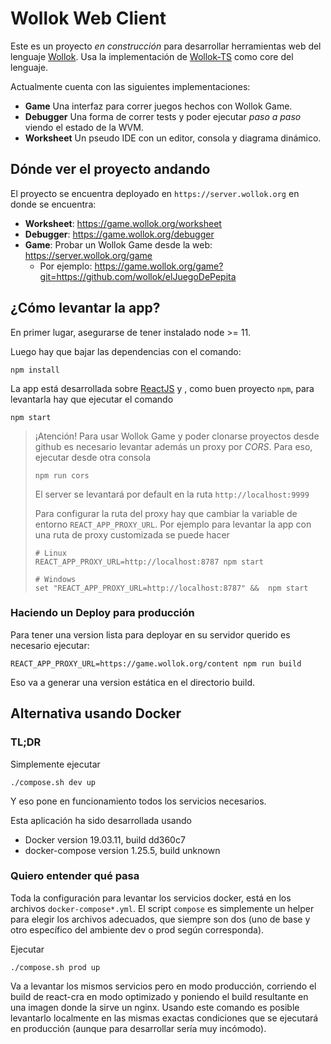 # Wollok Web Client

Este es un proyecto _en construcción_ para desarrollar herramientas web del lenguaje [Wollok](https://www.wollok.org/). Usa la implementación de [Wollok-TS](https://github.com/uqbar-project/wollok-ts) como core del lenguaje.

Actualmente cuenta con las siguientes implementaciones:

- **Game** Una interfaz para correr juegos hechos con Wollok Game.
- **Debugger** Una forma de correr tests y poder ejecutar _paso a paso_ viendo el estado de la WVM.
- **Worksheet** Un pseudo IDE con un editor, consola y diagrama dinámico.

## Dónde ver el proyecto andando

El proyecto se encuentra deployado en `https://server.wollok.org` en donde se encuentra:

- **Worksheet**: https://game.wollok.org/worksheet
- **Debugger**: https://game.wollok.org/debugger
- **Game**: Probar un Wollok Game desde la web: https://server.wollok.org/game  
  - Por ejemplo: https://game.wollok.org/game?git=https://github.com/wollok/elJuegoDePepita


## ¿Cómo levantar la app?

En primer lugar, asegurarse de tener instalado node >= 11.

Luego hay que bajar las dependencias con el comando:

```
npm install
```

La app está desarrollada sobre [ReactJS](https://reactjs.org/) y , como buen proyecto `npm`, para levantarla hay que ejecutar el comando

```
npm start
```

> ¡Atención! Para usar Wollok Game y poder clonarse proyectos desde github es necesario levantar además un proxy por _CORS_.
> Para eso, ejecutar desde otra consola
>
> ```
> npm run cors
> ```
>
> El server se levantará por default en la ruta `http://localhost:9999`
>
> Para configurar la ruta del proxy hay que cambiar la variable de entorno `REACT_APP_PROXY_URL`. Por ejemplo para levantar la app con una ruta de proxy customizada se puede hacer
> 
> ```
> # Linux
> REACT_APP_PROXY_URL=http://localhost:8787 npm start
> 
> # Windows
> set "REACT_APP_PROXY_URL=http://localhost:8787" &&  npm start
> ```

### Haciendo un Deploy para producción

Para tener una version lista para deployar en su servidor querido es necesario ejecutar:

```
REACT_APP_PROXY_URL=https://game.wollok.org/content npm run build
```

Eso va a generar una version estática en el directorio build.

## Alternativa usando Docker

### TL;DR

Simplemente ejecutar

```
./compose.sh dev up
```

Y eso pone en funcionamiento todos los servicios necesarios.

Esta aplicación ha sido desarrollada usando

- Docker version 19.03.11, build dd360c7
- docker-compose version 1.25.5, build unknown

### Quiero entender qué pasa

Toda la configuración para levantar los servicios docker, está en los archivos `docker-compose*.yml`.
El script `compose` es simplemente un helper para elegir los archivos adecuados, que siempre son dos (uno de base y otro específico del ambiente dev o prod según corresponda).

Ejecutar

```
./compose.sh prod up
```

Va a levantar los mismos servicios pero en modo producción, corriendo el build de react-cra en modo optimizado y poniendo el build resultante en una imagen donde la sirve un nginx.
Usando este comando es posible levantarlo localmente en las mismas exactas condiciones que se ejecutará en producción (aunque para desarrollar sería muy incómodo).
